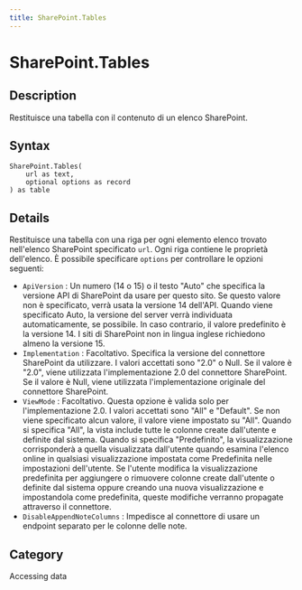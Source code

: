 ```yaml
---
title: SharePoint.Tables
---
```


# SharePoint.Tables


## Description

Restituisce una tabella con il contenuto di un elenco SharePoint.


## Syntax

```powerquery
SharePoint.Tables(
    url as text,
    optional options as record
) as table
```


## Details

Restituisce una tabella con una riga per ogni elemento elenco trovato nell'elenco SharePoint specificato <code>url</code>. Ogni riga contiene le proprietà dell'elenco. È possibile specificare <code>options</code> per controllare le opzioni seguenti:    <ul><li><code>ApiVersion</code> : Un numero (14 o 15) o il testo &quot;Auto&quot; che specifica la versione API di SharePoint da usare per questo sito. Se questo valore non &#232; specificato, verr&#224; usata la versione 14 dell&#39;API. Quando viene specificato Auto, la versione del server verr&#224; individuata automaticamente, se possibile. In caso contrario, il valore predefinito &#232; la versione 14. I siti di SharePoint non in lingua inglese richiedono almeno la versione 15.</li><li><code>Implementation</code> : Facoltativo. Specifica la versione del connettore SharePoint da utilizzare. I valori accettati sono &quot;2.0&quot; o Null. Se il valore &#232; &quot;2.0&quot;, viene utilizzata l&#39;implementazione 2.0 del connettore SharePoint. Se il valore &#232; Null, viene utilizzata l&#39;implementazione originale del connettore SharePoint.</li><li><code>ViewMode</code> : Facoltativo. Questa opzione &#232; valida solo per l&#39;implementazione 2.0. I valori accettati sono &quot;All&quot; e &quot;Default&quot;. Se non viene specificato alcun valore, il valore viene impostato su &quot;All&quot;. Quando si specifica &quot;All&quot;, la vista include tutte le colonne create dall&#39;utente e definite dal sistema. Quando si specifica &quot;Predefinito&quot;, la visualizzazione corrisponder&#224; a quella visualizzata dall&#39;utente quando esamina l&#39;elenco online in qualsiasi visualizzazione impostata come Predefinita nelle impostazioni dell&#39;utente. Se l&#39;utente modifica la visualizzazione predefinita per aggiungere o rimuovere colonne create dall&#39;utente o definite dal sistema oppure creando una nuova visualizzazione e impostandola come predefinita, queste modifiche verranno propagate attraverso il connettore.</li><li><code>DisableAppendNoteColumns</code> : Impedisce al connettore di usare un endpoint separato per le colonne delle note.</li></ul>    



## Category
Accessing data
